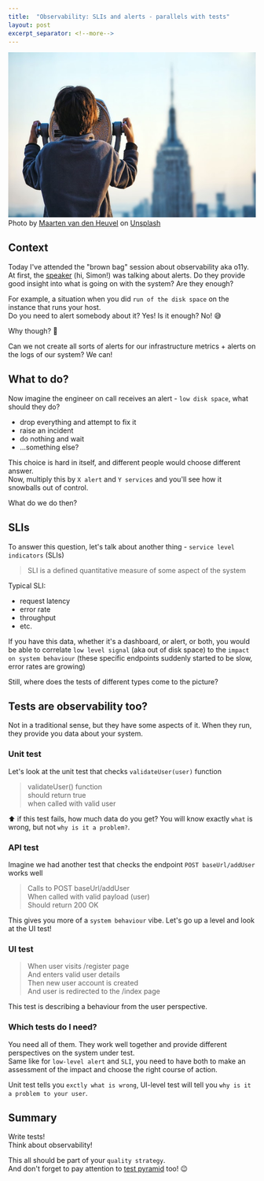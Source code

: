 ```yaml
---
title:  "Observability: SLIs and alerts - parallels with tests"
layout: post
excerpt_separator: <!--more-->
---
```


![Observability](../assets/posts/2023_02_20_o11y.jpg)  
Photo by <a href="https://unsplash.com/it/@mvdheuvel?utm_source=unsplash&utm_medium=referral&utm_content=creditCopyText">Maarten van den Heuvel</a> on <a href="https://unsplash.com/photos/s9XMNEm-M9c?utm_source=unsplash&utm_medium=referral&utm_content=creditCopyText">Unsplash</a>

## Context
Today I've attended the "brown bag" session about observability aka o11y.  
At first, the [speaker](https://www.linkedin.com/in/simon-w-0b7a201a/) (hi, Simon!) was talking about alerts. Do they provide good insight into what is going on with the system? Are they enough?  

For example, a situation when you did `run of the disk space` on the instance that runs your host.  
Do you need to alert somebody about it? Yes! Is it enough? No! 😅

Why though? 🤔
<!--more-->
Can we not create all sorts of alerts for our infrastructure metrics + alerts on the logs of our system? We can!   

## What to do?
Now imagine the engineer on call receives an alert - `low disk space`, what should they do? 
- drop everything and attempt to fix it
- raise an incident
- do nothing and wait
- ...something else?

This choice is hard in itself, and different people would choose different answer.  
Now, multiply this by `X alert` and `Y services` and you'll see how it snowballs out of control.

What do we do then?

## SLIs
To answer this question, let's talk about another thing - `service level indicators` (SLIs)
> SLI is a defined quantitative measure of some aspect of the system

Typical SLI:
 - request latency
 - error rate
 - throughput
 - etc.

If you have this data, whether it's a dashboard, or alert, or both, you would be able to correlate `low level signal` (aka out of disk space) to the `impact on system behaviour` (these specific endpoints suddenly started to be slow, error rates are growing)  

Still, where does the tests of different types come to the picture?

## Tests are observability too?
Not in a traditional sense, but they have some aspects of it. When they run, they provide you data about your system.

### Unit test
Let's look at the unit test that checks `validateUser(user)` function
> validateUser() function  
> should return true  
> when called with valid user

⬆ if this test fails, how much data do you get? You will know exactly `what` is wrong, but not `why is it a problem?`.

### API test
Imagine we had another test that checks the endpoint `POST baseUrl/addUser` works well
> Calls to POST baseUrl/addUser  
> When called with valid payload (user)  
> Should return 200 OK

This gives you more of a `system behaviour` vibe. Let's go up a level and look at the UI test!

### UI test
> When user visits /register page  
> And enters valid user details  
> Then new user account is created   
> And user is redirected to the /index page

This test is describing a behaviour from the user perspective.

### Which tests do I need?
You need all of them. They work well together and provide different perspectives on the system under test.  
Same like for `low-level alert` and `SLI`, you need to have both to make an assessment of the impact and choose the right course of action. 

Unit test tells you `exctly what is wrong`, UI-level test will tell you `why is it a problem to your user`.

## Summary
Write tests!  
Think about observability!   

This all should be part of your `quality strategy`.  
And don't forget to pay attention to [test pyramid](https://ikaraman.github.io/ivanAndCode/test-pyramid/) too! 😉  